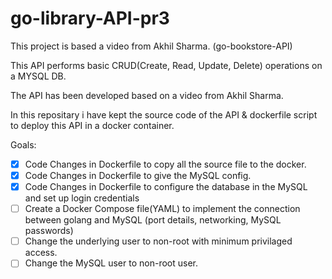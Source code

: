 # go-library-API-pr3
This project is based a video from Akhil Sharma. (go-bookstore-API)

This API performs basic CRUD(Create, Read, Update, Delete) operations on a MYSQL DB.

The API has been developed based on a video from Akhil Sharma. 

In this repositary i have kept the source code of the API & dockerfile script to deploy this API in a docker container.



Goals:

- [x] Code Changes in Dockerfile to copy all the source file to the docker.
- [x] Code Changes in Dockerfile to give the MySQL config.
- [x] Code Changes in Dockerfile to configure the database in the MySQL and set up login credentials
- [ ] Create a Docker Compose file(YAML) to implement the connection between golang and MySQL (port details, networking, MySQL passwords)
- [ ] Change the underlying user to non-root with minimum privilaged access.
- [ ] Change the MySQL user to non-root user.
